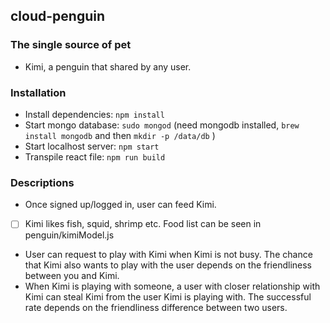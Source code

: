 ## cloud-penguin

### The single source of pet
 - Kimi, a penguin that shared by any user.

### Installation
- Install dependencies: `npm install`
- Start mongo database: `sudo mongod` (need mongodb installed, `brew install mongodb` and then `mkdir -p /data/db` )
- Start localhost server: `npm start`
- Transpile react file: `npm run build`
### Descriptions
- Once signed up/logged in, user can feed Kimi.
- [ ] Kimi likes fish, squid, shrimp etc. Food list can be seen in penguin/kimiModel.js
- User can request to play with Kimi when Kimi is not busy. The chance that Kimi also wants to play with the user depends on the friendliness between you and Kimi.
- When Kimi is playing with someone, a user with closer relationship with Kimi can steal Kimi from the user Kimi is playing with. The successful rate depends on the friendliness difference between two users.
